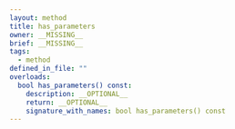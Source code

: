 ```yaml
---
layout: method
title: has_parameters
owner: __MISSING__
brief: __MISSING__
tags:
  - method
defined_in_file: ""
overloads:
  bool has_parameters() const:
    description: __OPTIONAL__
    return: __OPTIONAL__
    signature_with_names: bool has_parameters() const
---
```

